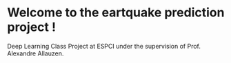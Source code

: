 # Welcome to the eartquake prediction project !

Deep Learning Class Project at ESPCI under the supervision of Prof. Alexandre Allauzen.